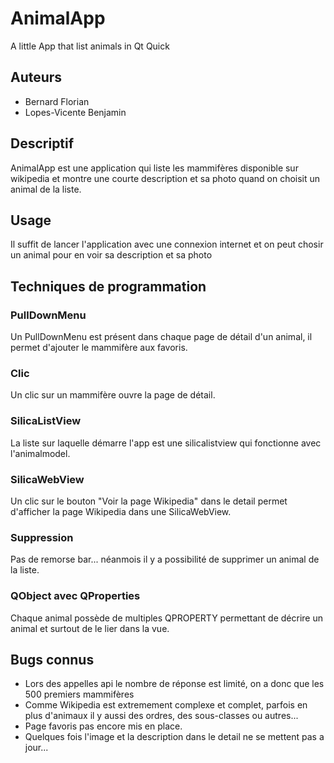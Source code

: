 # AnimalApp
A little App that list animals in Qt Quick

## Auteurs

- Bernard Florian
- Lopes-Vicente Benjamin

## Descriptif

AnimalApp est une application qui liste les mammifères disponible sur wikipedia et montre une courte description et sa photo quand on choisit un animal de la liste.

## Usage

Il suffit de lancer l'application avec une connexion internet et on peut chosir un animal pour en voir sa description et sa photo

## Techniques de programmation 

### PullDownMenu

Un PullDownMenu est présent dans chaque page de détail d'un animal, il permet d'ajouter le mammifère aux favoris.

### Clic

Un clic sur un mammifère ouvre la page de détail.

### SilicaListView

La liste sur laquelle démarre l'app est une silicalistview qui fonctionne avec l'animalmodel.

### SilicaWebView

Un clic sur le bouton "Voir la page Wikipedia" dans le detail permet d'afficher la page Wikipedia dans une SilicaWebView.

### Suppression

Pas de remorse bar... néanmois il y a possibilité de supprimer un animal de la liste.

### QObject avec QProperties

Chaque animal possède de multiples QPROPERTY permettant de décrire un animal et surtout de le lier dans la vue.

## Bugs connus

- Lors des appelles api le nombre de réponse est limité, on a donc que les 500 premiers mammifères
- Comme Wikipedia est extremement complexe et complet, parfois en plus d'animaux il y aussi des ordres, 
 des sous-classes ou autres...
- Page favoris pas encore mis en place.
- Quelques fois l'image et la description dans le detail ne se mettent pas a jour...
